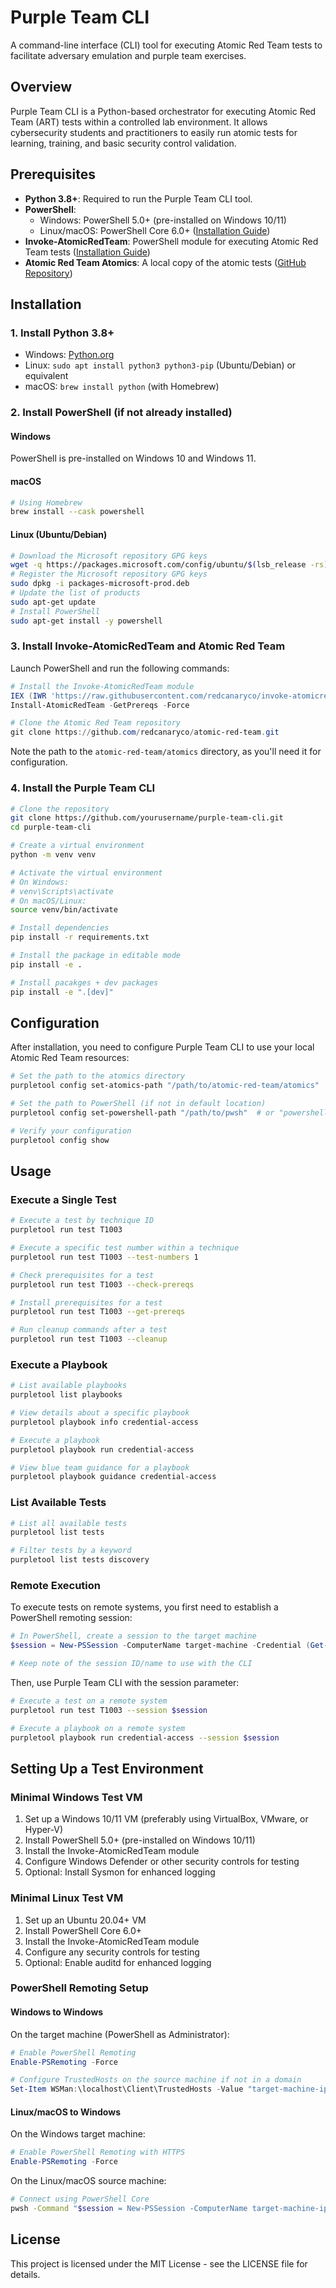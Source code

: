 # Purple Team CLI

A command-line interface (CLI) tool for executing Atomic Red Team tests to facilitate adversary emulation and purple team exercises.

## Overview

Purple Team CLI is a Python-based orchestrator for executing Atomic Red Team (ART) tests within a controlled lab environment. It allows cybersecurity students and practitioners to easily run atomic tests for learning, training, and basic security control validation.

## Prerequisites

- **Python 3.8+**: Required to run the Purple Team CLI tool.
- **PowerShell**:
  - Windows: PowerShell 5.0+ (pre-installed on Windows 10/11)
  - Linux/macOS: PowerShell Core 6.0+ ([Installation Guide](https://docs.microsoft.com/en-us/powershell/scripting/install/installing-powershell))
- **Invoke-AtomicRedTeam**: PowerShell module for executing Atomic Red Team tests ([Installation Guide](https://github.com/redcanaryco/invoke-atomicredteam))
- **Atomic Red Team Atomics**: A local copy of the atomic tests ([GitHub Repository](https://github.com/redcanaryco/atomic-red-team))

## Installation

### 1. Install Python 3.8+

- Windows: [Python.org](https://www.python.org/downloads/)
- Linux: `sudo apt install python3 python3-pip` (Ubuntu/Debian) or equivalent
- macOS: `brew install python` (with Homebrew)

### 2. Install PowerShell (if not already installed)

#### Windows

PowerShell is pre-installed on Windows 10 and Windows 11.

#### macOS

```bash
# Using Homebrew
brew install --cask powershell
```

#### Linux (Ubuntu/Debian)

```bash
# Download the Microsoft repository GPG keys
wget -q https://packages.microsoft.com/config/ubuntu/$(lsb_release -rs)/packages-microsoft-prod.deb
# Register the Microsoft repository GPG keys
sudo dpkg -i packages-microsoft-prod.deb
# Update the list of products
sudo apt-get update
# Install PowerShell
sudo apt-get install -y powershell
```

### 3. Install Invoke-AtomicRedTeam and Atomic Red Team

Launch PowerShell and run the following commands:

```powershell
# Install the Invoke-AtomicRedTeam module
IEX (IWR 'https://raw.githubusercontent.com/redcanaryco/invoke-atomicredteam/master/install-atomicredteam.ps1' -UseBasicParsing);
Install-AtomicRedTeam -GetPrereqs -Force

# Clone the Atomic Red Team repository
git clone https://github.com/redcanaryco/atomic-red-team.git
```

Note the path to the `atomic-red-team/atomics` directory, as you'll need it for configuration.

### 4. Install the Purple Team CLI

```bash
# Clone the repository
git clone https://github.com/yourusername/purple-team-cli.git
cd purple-team-cli

# Create a virtual environment
python -m venv venv

# Activate the virtual environment
# On Windows:
# venv\Scripts\activate
# On macOS/Linux:
source venv/bin/activate

# Install dependencies
pip install -r requirements.txt

# Install the package in editable mode
pip install -e .

# Install pacakges + dev packages
pip install -e ".[dev]"

```

## Configuration

After installation, you need to configure Purple Team CLI to use your local Atomic Red Team resources:

```bash
# Set the path to the atomics directory
purpletool config set-atomics-path "/path/to/atomic-red-team/atomics"

# Set the path to PowerShell (if not in default location)
purpletool config set-powershell-path "/path/to/pwsh"  # or "powershell" on Windows

# Verify your configuration
purpletool config show
```

## Usage

### Execute a Single Test

```bash
# Execute a test by technique ID
purpletool run test T1003

# Execute a specific test number within a technique
purpletool run test T1003 --test-numbers 1

# Check prerequisites for a test
purpletool run test T1003 --check-prereqs

# Install prerequisites for a test
purpletool run test T1003 --get-prereqs

# Run cleanup commands after a test
purpletool run test T1003 --cleanup
```

### Execute a Playbook

```bash
# List available playbooks
purpletool list playbooks

# View details about a specific playbook
purpletool playbook info credential-access

# Execute a playbook
purpletool playbook run credential-access

# View blue team guidance for a playbook
purpletool playbook guidance credential-access
```

### List Available Tests

```bash
# List all available tests
purpletool list tests

# Filter tests by a keyword
purpletool list tests discovery
```

### Remote Execution

To execute tests on remote systems, you first need to establish a PowerShell remoting session:

```powershell
# In PowerShell, create a session to the target machine
$session = New-PSSession -ComputerName target-machine -Credential (Get-Credential)

# Keep note of the session ID/name to use with the CLI
```

Then, use Purple Team CLI with the session parameter:

```bash
# Execute a test on a remote system
purpletool run test T1003 --session $session

# Execute a playbook on a remote system
purpletool playbook run credential-access --session $session
```

## Setting Up a Test Environment

### Minimal Windows Test VM

1. Set up a Windows 10/11 VM (preferably using VirtualBox, VMware, or Hyper-V)
2. Install PowerShell 5.0+ (pre-installed on Windows 10/11)
3. Install the Invoke-AtomicRedTeam module
4. Configure Windows Defender or other security controls for testing
5. Optional: Install Sysmon for enhanced logging

### Minimal Linux Test VM

1. Set up an Ubuntu 20.04+ VM
2. Install PowerShell Core 6.0+
3. Install the Invoke-AtomicRedTeam module
4. Configure any security controls for testing
5. Optional: Enable auditd for enhanced logging

### PowerShell Remoting Setup

#### Windows to Windows

On the target machine (PowerShell as Administrator):

```powershell
# Enable PowerShell Remoting
Enable-PSRemoting -Force

# Configure TrustedHosts on the source machine if not in a domain
Set-Item WSMan:\localhost\Client\TrustedHosts -Value "target-machine-ip" -Force
```

#### Linux/macOS to Windows

On the Windows target machine:

```powershell
# Enable PowerShell Remoting with HTTPS
Enable-PSRemoting -Force
```

On the Linux/macOS source machine:

```bash
# Connect using PowerShell Core
pwsh -Command "$session = New-PSSession -ComputerName target-machine-ip -Authentication Basic -UseSSL -Credential (Get-Credential)"
```

## License

This project is licensed under the MIT License - see the LICENSE file for details.
